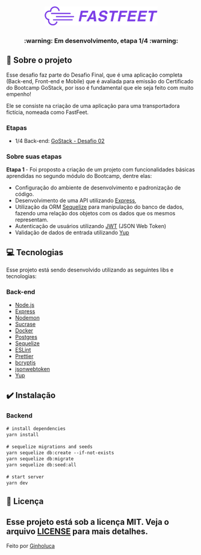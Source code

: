 
<h1 align="center">
  <img alt="Fastfeet" title="Fastfeet" src="logo.png" width="300px" />
</h1>

<h3 align="center">
  :warning: Em desenvolvimento, etapa 1/4 :warning:
</h3>

## :rocket: Sobre o projeto

<p>Esse desafio faz parte do Desafio Final, que é uma aplicação completa (Back-end, Front-end e Mobile) que é avaliada para emissão do Certificado do Bootcamp GoStack, por isso é fundamental que ele seja feito com muito empenho!</p>

Ele se consiste na criação de uma aplicação para uma transportadora fictícia, nomeada como FastFeet.

### Etapas
- 1/4 Back-end: [GoStack - Desafio 02](https://github.com/Rocketseat/bootcamp-gostack-desafio-02)
 

### **Sobre suas etapas**

<b>Etapa 1 </b> - Foi proposto a criação de um projeto com funcionalidades básicas aprendidas no segundo módulo do Bootcamp, dentre elas:

- Configuração do ambiente de desenvolvimento e padronização de código.
- Desenvolvimento de uma API utilizando [Express](https://expressjs.com/),
- Utilização da ORM [Sequelize](https://sequelize.org/) para manipulação do banco de dados, fazendo uma relação dos objetos com os dados que os mesmos representam.
- Autenticação de usuários utilizando [JWT](https://jwt.io/) (JSON Web Token)
- Validação de dados de entrada utilizando [Yup](https://github.com/jquense/yup)

## 💻 Tecnologias

Esse projeto está sendo desenvolvido utilizando as seguintes libs e tecnologias:

### Back-end

- [Node.js](https://nodejs.org/en/)
- [Express](https://expressjs.com/)
- [Nodemon](https://nodemon.io/)
- [Sucrase](https://github.com/alangpierce/sucrase)
- [Docker](https://www.docker.com/)
- [Postgres](https://www.postgresql.org/)
- [Sequelize](https://sequelize.org/)
- [ESLint](https://eslint.org/)
- [Prettier](https://prettier.io/)
- [bcryptjs](https://www.npmjs.com/package/bcryptjs)
- [jsonwebtoken](https://github.com/auth0/node-jsonwebtoken)
- [Yup](https://github.com/jquense/yup)

## :heavy_check_mark: Instalação

### Backend
```
# install dependencies
yarn install

# sequelize migrations and seeds
yarn sequelize db:create --if-not-exists
yarn sequelize db:migrate
yarn sequelize db:seed:all

# start server
yarn dev
````

## :memo: Licença

Esse projeto está sob a licença MIT. Veja o arquivo [LICENSE](LICENSE.md) para mais detalhes.
---
Feito por [Ginholuca](https://github.com/ginholuca/)
